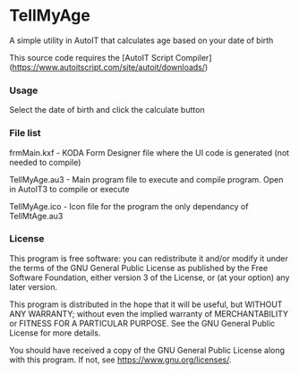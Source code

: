 # TellMyAge
A simple utility in AutoIT that calculates age based on your date of birth


This source code requires the [AutoIT Script Compiler] (https://www.autoitscript.com/site/autoit/downloads/)

### Usage

Select the date of birth and click the calculate button

### File list

frmMain.kxf - KODA Form Designer file where the UI code is generated (not needed to compile)

TellMyAge.au3 - Main program file to execute and compile program. Open in AutoIT3 to compile or execute

TellMyAge.ico - Icon file for the program the only dependancy of TellMtAge.au3


### License

This program is free software: you can redistribute it and/or modify
it under the terms of the GNU General Public License as published by
the Free Software Foundation, either version 3 of the License, or
(at your option) any later version.

This program is distributed in the hope that it will be useful,
but WITHOUT ANY WARRANTY; without even the implied warranty of
MERCHANTABILITY or FITNESS FOR A PARTICULAR PURPOSE.  See the
GNU General Public License for more details.

You should have received a copy of the GNU General Public License
along with this program.  If not, see <https://www.gnu.org/licenses/>.
